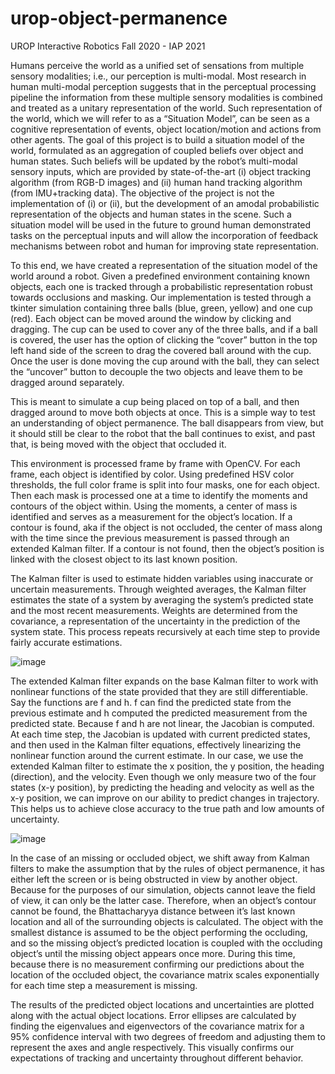# urop-object-permanence
UROP Interactive Robotics Fall 2020 - IAP 2021

Humans perceive the world as a unified set of sensations from multiple sensory modalities; i.e., our perception is multi-modal. Most research in human multi-modal perception suggests that in the perceptual processing pipeline the information from these multiple sensory modalities is combined and treated as a unitary representation of the world. Such representation of the world, which we will refer to as a “Situation Model”, can be seen as a cognitive representation of events, object location/motion and actions from other agents. The goal of this project is to build a situation model of the world, formulated as an aggregation of coupled beliefs over object and human states. Such beliefs will be updated by the robot’s multi-modal sensory inputs, which are provided by state-of-the-art (i) object tracking algorithm (from RGB-D images) and (ii) human hand tracking algorithm (from IMU+tracking data). The objective of the project is not the implementation of (i) or (ii), but the development of an amodal probabilistic representation of the objects and human states in the scene. Such a situation model will be used in the future to ground human demonstrated tasks on the perceptual inputs and will allow the incorporation of feedback mechanisms between robot and human for improving state representation.

To this end, we have created a representation of the situation model of the world around a robot. Given a predefined environment containing known objects, each one is tracked through a probabilistic representation robust towards occlusions and masking. Our implementation is tested through a tkinter simulation containing three balls (blue, green, yellow) and one cup (red). Each object can be moved around the window by clicking and dragging. The cup can be used to cover any of the three balls, and if a ball is covered, the user has the option of clicking the “cover” button in the top left hand side of the screen to drag the covered ball around with the cup. Once the user is done moving the cup around with the ball, they can select the “uncover” button to decouple the two objects and leave them to be dragged around separately. 

This is meant to simulate a cup being placed on top of a ball, and then dragged around to move both objects at once. This is a simple way to test an understanding of object permanence. The ball disappears from view, but it should still be clear to the robot that the ball continues to exist, and past that, is being moved with the object that occluded it.  

This environment is processed frame by frame with OpenCV. For each frame, each object is identified by color. Using predefined HSV color thresholds, the full color frame is split into four masks, one for each object. Then each mask is processed one at a time to identify the moments and contours of the object within. Using the moments, a center of mass is identified and serves as a measurement for the object’s location. If a contour is found, aka if the object is not occluded, the center of mass along with the time since the previous measurement is passed through an extended Kalman filter. If a contour is not found, then the object’s position is linked with the closest object to its last known position. 

The Kalman filter is used to estimate hidden variables using inaccurate or uncertain measurements. Through weighted averages, the Kalman filter estimates the state of a system by averaging the system’s predicted state and the most recent measurements. Weights are determined from the covariance, a representation of the uncertainty in the prediction of the system state. This process repeats recursively at each time step to provide fairly accurate estimations. 

![image](https://user-images.githubusercontent.com/30159419/111080467-fe574f00-84d4-11eb-8972-5bbac61dc632.png)


The extended Kalman filter expands on the base Kalman filter to work with nonlinear functions of the state provided that they are still differentiable. Say the functions are f and h. f can find the predicted state from the previous estimate and h computed the predicted measurement from the predicted state. Because f and h are not linear, the Jacobian is computed. At each time step, the Jacobian is updated with current predicted states, and then used in the Kalman filter equations, effectively linearizing the nonlinear function around the current estimate. In our case, we use the extended Kalman filter to estimate the x position, the y position, the heading (direction), and the velocity. Even though we only measure two of the four states (x-y position), by predicting the heading and velocity as well as the x-y position, we can improve on our ability to predict changes in trajectory. This helps us to achieve close accuracy to the true path and low amounts of uncertainty. 

![image](https://user-images.githubusercontent.com/30159419/111080498-20e96800-84d5-11eb-8137-9fd9b5d4328f.png)


In the case of an missing or occluded object, we shift away from Kalman filters to make the assumption that by the rules of object permanence, it has either left the screen or is being obstructed in view by another object. Because for the purposes of our simulation, objects cannot leave the field of view, it can only be the latter case. Therefore, when an object’s contour cannot be found, the Bhattacharyya distance between it’s last known location and all of the surrounding objects is calculated. The object with the smallest distance is assumed to be the object performing the occluding, and so the missing object’s predicted location is coupled with the occluding object’s until the missing object appears once more. During this time, because there is no measurement confirming our predictions about the location of the occluded object, the covariance matrix scales exponentially for each time step a measurement is missing. 

The results of the predicted object locations and uncertainties are plotted along with the actual object locations. Error ellipses are calculated by finding the eigenvalues and eigenvectors of the covariance matrix for a 95% confidence interval with two degrees of freedom and adjusting them to represent the axes and angle respectively. This visually confirms our expectations of tracking and uncertainty throughout different behavior.


